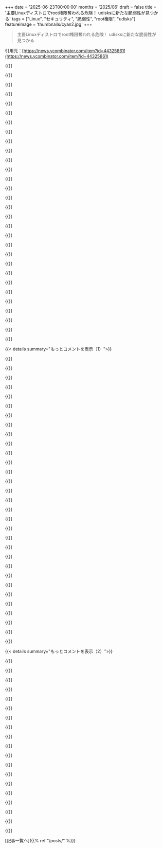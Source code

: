 +++
date = '2025-06-23T00:00:00'
months = '2025/06'
draft = false
title = '主要Linuxディストロでroot権限奪われる危険！ udisksに新たな脆弱性が見つかる'
tags = ["Linux", "セキュリティ", "脆弱性", "root権限", "udisks"]
featureimage = 'thumbnails/cyan2.jpg'
+++

> 主要Linuxディストロでroot権限奪われる危険！ udisksに新たな脆弱性が見つかる

引用元：[https://news.ycombinator.com/item?id=44325861](https://news.ycombinator.com/item?id=44325861)




{{<matomeQuote body="ローカル権限昇格なんて気にしないよ。共有カーネルでセキュリティ境界を引けるって今でも思ってるなら、カーネルのCVEデータベースを見てゾッとするべきだね。派手なタイトルのエクスプロイトの裏には、聞いたこともないのが20個もあるんだから。syscallの使用を制限して、最小限でちゃんと監査されたsyscallフィルタリング層を使ってカーネルのほとんどを隠せば、ある程度はできるかもしれないけど、本当に分かってる人がやらないと。ちゃんとしたセキュリティ強化はたくさんのソフトを壊しちゃうよ。基本的なレベルのセキュリティを得るには、「BPF」って文字がつくものは全部無効にして、＼procとか＼sysみたいな仮想ファイルシステムは全部隠して、io_uringも無効にして、何か動かなくなるまで見つけたCONFIG＿＊を全部削除しないとダメ。一部のサブシステムは他より脆弱みたいだね（皮肉なことにnetfilterが脆弱性の安定供給源に見える）。" userName="PhilipRoman" createdAt="2025/06/23 10:54:13" color="#45d325">}}




{{<matomeQuote body="それなのに、みんな実際にはコンテナベースの隔離をしょっちゅう使ってるし、世の中終わってないよ。それに、Androidシステムの全てのセキュリティドメインはカーネルを共有してるのに、Androidは世の中で最もセキュアなシステムの一つだ。確かにSELinuxを大量に使ってるけど、それがどうした？ 結局共有カーネルだし、かなり高機能なやつだよ。カーネル内部でセキュリティ隔離ができないからローカル権限昇格を気にする必要ないっていう考え方には賛成できないな。" userName="quotemstr" createdAt="2025/06/23 14:09:44" color="#ff33a1">}}




{{<matomeQuote body="コンテナは信頼できるセキュリティ境界としては機能しないよ。あれは開発者＼運用ツールなんだから。" userName="tptacek" createdAt="2025/06/23 16:37:00" color="">}}




{{<matomeQuote body="皮肉なことに、Ubuntu 24はユーザーが名前空間にアクセスするのをブロックしたらしいね。そのカーネルインターフェースでローカル権限昇格がたくさんあったからさ。隔離に使いたいプログラムはこれで壊れるけど。" userName="stefan_" createdAt="2025/06/23 15:31:44" color="#45d325">}}




{{<matomeQuote body="あんまり関係ないんじゃない？<br>話してる脅威はマルチユーザーシステム向けだよ。" userName="Dylan16807" createdAt="2025/06/23 16:17:50" color="">}}




{{<matomeQuote body="トーマス、Kata ContainersみたいなマイクロVMについてどう思う？ runcの代わりにDockerのバックエンドで使えるよ。知ってるとは思うけど、読者のために言うと、CPUのVT命令で隔離されてるんだ。VT命令はVMを隔離するために作られてるんだから。いまだに「コンテナはコンテナしない」（Dan Walshのボストン訛りで）とは思うけど、これはちゃんとしたスタートに見えるね。https://katacontainers.io" userName="SEJeff" createdAt="2025/06/23 17:36:45" color="#ff33a1">}}




{{<matomeQuote body="ここ10年くらいで、Linuxの名前空間はローカル権限昇格の、そして時にはカーネル空間での任意のコード実行の、絶対的に最も多い原因だったんだ。マルチユーザーシステムではユーザー名前空間のサポート無しでカーネルをビルドするのが、ほぼ同じくらい長い間、定番のアドバイスだったんだよ。Ubuntuはただ対応が遅れてるだけさ。彼らは主にサーバーかシングルユーザーデスクトップの顧客が多いからね。" userName="holowoodman" createdAt="2025/06/23 16:02:04" color="#ff33a1">}}




{{<matomeQuote body="で、Pulse Audioサービスって今どこのユーザーで動いてる？<br>これはローカルエクスプロイトだけど、言及されてるサービスの組み合わせをサポートしてるシステムなら、つまりたくさんのシステムで、危険があるんだ。RHEL系や多分Ubuntuもそうね。AlmaLinuxのブログでCVEのテストパッチの情報を見てみなよ。https://almalinux.org/blog/2025-06-18-test-patches-for-cve-2..." userName="rob_c" createdAt="2025/06/23 17:39:37" color="#ff5c5c">}}




{{<matomeQuote body="Androidのカーネルってさ、元の投稿にあった強化とか機能無効化のほとんどを備えてるんじゃないの？" userName="pxeger1" createdAt="2025/06/23 14:14:13" color="">}}




{{<matomeQuote body="それって開発には遅くてダメだよね。本番には多少良いかもだけど、検証されてないいろんなハイパーバイザー次第って感じ。" userName="burnt-resistor" createdAt="2025/06/23 19:06:59" color="">}}




{{<matomeQuote body="いや、違うよ。eBPFとかstrace、パケットフィルタリングは有効だよ。AndroidはSELinuxとかで、それらにアクセスできるコードを制限してるんだ。投稿主が必要だって言ってる、カーネルから完全に削除するのとは全然違うよ。" userName="quotemstr" createdAt="2025/06/23 14:41:00" color="#38d3d3">}}




{{<matomeQuote body="＞ pulseaudioは誰で動いてるの？<br>わかんない、pipewireみたい。<br>自分のアカウント以外だとしても、攻撃に使うユーザーじゃないでしょ。ログインや外部サーバー動かすアカウントが先にやられる必要があって、そしたらpulseaudioなしで直接エクスプロイト使えるじゃん。<br>/homeに一つしかフォルダないなら、君には管理者パッチの緊急性は低いかもね。" userName="Dylan16807" createdAt="2025/06/23 19:01:43" color="">}}




{{<matomeQuote body="どの”検証されてない”ハイパーバイザーのこと？ KataはFirecrackerで動くよ。" userName="tptacek" createdAt="2025/06/23 20:28:46" color="">}}




{{<matomeQuote body="Pipewireはpipewireユーザーで、systemdかOpenRCが管理してるんだ。だから、そいつらが管理するプロセスならどれでも新しいpipewireユーザープロセスを始められるってわけ。ローカルの権限昇格は、一つのエクスプロイト[0]でリモートにつながる可能性ありだよ。<br>[0] https://www.bleepingcomputer.com/news/security/hackers-collaboration-tools-breached-to-spread-linux-backdoor/" userName="shakna" createdAt="2025/06/23 21:31:42" color="#ff5c5c">}}




{{<matomeQuote body="コンテナの分離ってさ、共有レイヤーの共有ライブラリでもダメになることあるよね？ 俺のヤバいサービスが君の超大事なハードウェア制御サービスと同じ cooltechframework ってベースレイヤー使ってて、もしそこに間違いがあったら..." userName="galangalalgol" createdAt="2025/06/23 15:23:53" color="">}}




{{<matomeQuote body="＞ Pipewireはpipewireユーザーで、systemdかOpenRC管理。<br>俺が確認した環境じゃ pipewire ユーザーいなくて、ログインした自分のアカウントで動いてたよ。<br>＞ ローカル権限昇格はエクスプロイトでリモートにつながる。<br>それって外部とやり取りするアカウント向けだよね。<br>俺しかユーザーいないなら、自分と pipewire アカウント間を安全に保つセキュリティ機能は期待してない。権限昇格は、全然違う動かし方してるシステムにとってヤバいんだ。" userName="Dylan16807" createdAt="2025/06/24 02:28:46" color="">}}




{{<matomeQuote body="もし知らなかったらだけど、コンテナってセキュリティの壁じゃないんだよ。bubblewrap みたいなやつがセキュリティ境界になるんだ。" userName="zamalek" createdAt="2025/06/23 15:15:38" color="">}}




{{<matomeQuote body="もしブラウザからとか、自分で録ってないファイルから音を出すなら、君のアカウントは外部と通信してるってことになるよ。" userName="shakna" createdAt="2025/06/24 08:04:13" color="">}}




{{<matomeQuote body="別プロセスだからそれぞれ影響受けるだけだよ。同じコードでもデータが別なら関係ないじゃん。" userName="immibis" createdAt="2025/06/23 16:32:52" color="">}}




{{<matomeQuote body="名前空間って隔離とかセキュリティにめっちゃ使われてるのに、皮肉な話だよねー。" userName="ranger_danger" createdAt="2025/06/23 16:20:05" color="">}}




{{<matomeQuote body="Linux FoundationがCNAになってから、たいしたことない“脆弱性”にもCVEがバンバン出るようになったんだよね。CVEの数だけ見ても意味なくね？" userName="NicolaiS" createdAt="2025/06/23 15:42:04" color="">}}




{{<matomeQuote body="これがホントならさ、なんでLinuxデバイス全部root化されてないわけ？って思うよね。" userName="pinoy420" createdAt="2025/06/23 12:04:04" color="">}}




{{<matomeQuote body="同じ共有命令で動く別プロセスね。もし共有命令をハックして変えられたら、他のコンテナも好きな命令で動かせちゃうじゃん。" userName="galangalalgol" createdAt="2025/06/23 21:39:59" color="">}}




{{<matomeQuote body="実はbubblewrapの方がもっと酷いんだよ。何年も直されてない既知のヤバい抜け道があるからね。" userName="eyberg" createdAt="2025/06/23 21:39:59" color="">}}




{{<matomeQuote body="レイヤーはCOWだからさ、どっかのコンテナがレイヤー変えても、同じイメージから起動した他のコンテナには影響ないよ。元々の脆弱性は残るけど、それぞれ別々にハックしないといけないんだ。" userName="kbolino" createdAt="2025/06/23 21:59:40" color="#ff5c5c">}}




{{<matomeQuote body="もしsystemdとかOpenRCのユーザーが全然いない、超カスタムかマイナーなビルド環境だったらさ。その場合、ユーザーはvideoグループに入ってるから、ローカルでエスケープされれば、特別なことしなくてもroot取られちゃうんだよ。" userName="shakna" createdAt="2025/06/25 06:28:21" color="">}}




{{<matomeQuote body="udisksって、依存関係抜きでコードが26万5334行もあるんだってさ。それに比べてpmountは1万9978行で、13倍以上少ないんだ。sudoのCVE発生率（コード1000行あたり約0.5件、うち57.5％がCVSS7以上）で見積もると、udisksには約76件、pmountには約5件の深刻なCVEがありそうだねって計算だよ。" userName="pona-a" createdAt="2025/06/23 10:19:43" color="#ff33a1">}}




{{<matomeQuote body="UbuntuがsudoをRustで再実装したバージョンに切り替えるみたいだよ。記事はこれ→https://www.phoronix.com/news/Ubuntu-25.10-sudo-rs-Default リポジトリはここ→https://github.com/trifectatechfoundation/sudo-rs ライセンスが緩いのがちょっとなんだけど、長期的に見ればセキュリティは良くなるはずだよ。" userName="tormeh" createdAt="2025/06/23 12:28:57" color="">}}




{{<matomeQuote body="sudoにあんなにコード量があるなんてマジで信じらんないんだけど。OSに「これ制限なしで実行して」ってお願いするだけかと思ってたよ。自分でそういうロジックを持ってるなんて思ってもみなかったな。" userName="bapak" createdAt="2025/06/23 11:36:21" color="">}}




{{<matomeQuote body="Rust版への切り替え、時期尚早だって思わない？Rustバージョンには、まだ見つかってないロジックのバグがいっぱいあるって、俺は結構確信してるんだよね。" userName="johnisgood" createdAt="2025/06/23 13:34:06" color="">}}




{{< details summary="もっとコメントを表示（1）">}}

{{<matomeQuote body="複雑なシステムってさ、書き直されるときはいつもバグとかリグレッションがいっぱい出ちゃうもんなんだよ。" userName="jonathanstrange" createdAt="2025/06/23 14:00:53" color="">}}




{{<matomeQuote body="「ライセンスが緩いのが残念」だって？くそっ、それは残念だね。人が自分の作品を好きなように使うのを、それが俺個人の選択より制限が緩いってだけで許せないなんて、マジで嫌いだわ。もちろん皮肉だよ。" userName="stephenr" createdAt="2025/06/23 12:40:44" color="">}}




{{<matomeQuote body="Linuxは広くオープンで協力的なエコシステムでうまくいってる。一方、BSDはあんまり良くないLinuxみたいで、プロプライエタリ製品に押し込められてるだけ。GoogleはAndroidの“制限の少ない”ライセンスのおかげでAOSPを締め付けてる。結局、Copyleftライセンスの方が長い目で見るとオープンソースプロジェクトには明らかに良いって、もう十分に証明されてると思うよ。" userName="scheeseman486" createdAt="2025/06/23 12:46:41" color="">}}




{{<matomeQuote body="LinuxにそんなAPIはないよ。sudoにsetuidビットが設定されてるからカーネルが現在のユーザーに関係なくrootで起動するだけ。これ多分、まだ使われてる最悪な古い設計の一つだよ—どのバイナリもsetuidが設定されてたら、質問なしでrootとして実行されちゃう。逆に、実行中のバイナリの権限を上げる方法もない。これはWindowsみたいに、実行中のプロセスが権限を得たり失ったりするための堅牢な認証・認可APIで何十年も前に解決されるべきだった。ファイルシステムのビットがプログラムにroot権限を与えるなんて、頭おかしい。ファイルシステムをこっそり壊して、そのビットを自分のバイナリに設定することで見つかるCVEが多分ダース単位であるんじゃない？" userName="Asooka" createdAt="2025/06/23 13:15:31" color="#38d3d3">}}




{{<matomeQuote body="いくつか、ってのは？<br>十分すぎるくらい？<br>もしかしたら二つ、致命的なやつ？<br>こっちの方がマシ？" userName="johnisgood" createdAt="2025/06/24 12:17:12" color="">}}




{{<matomeQuote body="ネットワーク越しのsudoers共有とか、そういうのに全部関係してると思うな。ああいうゴミみたいなのを全部取っ払えば、言語は本当にスッキリするだろうね。だって、今はsudoってそういう使い方されてないでしょ。" userName="commandersaki" createdAt="2025/06/23 12:30:55" color="#38d3d3">}}




{{<matomeQuote body="OpenDoas、OpenBSDのdoasの移植版だけど、予想されることのほとんどをたった4260行のコードでやってるんだ。sudoにはほとんど誰も知らないポリシーツールがたくさんあるけど、それが攻撃対象領域を増やしてるんだよ。" userName="pona-a" createdAt="2025/06/23 11:57:56" color="#785bff">}}




{{<matomeQuote body="210個のsudo CVEのリスト、どう探しても見つからないんだけど。それホントに合ってる？" userName="j-krieger" createdAt="2025/06/23 11:55:20" color="">}}




{{<matomeQuote body="既存のプログラムだって、致命的なバグが２つはあるだろうね。不完全なものを不完全なもので置き換えるだけで、書き直しが必ずしも悪いわけじゃない。特に時間が経って巨大化したプログラムなら、もっと良い構造にしたり、良い仕様書をつけたりするメリットがある。他のものが依存してるから変えられない、みたいな偶然の振る舞いをどうしても維持したいシステムもあるけど、sudoはそういうんじゃないと思うよ。" userName="Dylan16807" createdAt="2025/06/24 12:57:49" color="#38d3d3">}}




{{<matomeQuote body="例えば、Alpine linuxではOpenDoasがデフォルトで使われてるよ。" userName="puzzlingcaptcha" createdAt="2025/06/23 13:30:44" color="#ff33a1">}}




{{<matomeQuote body="そもそも、どうして何もかも制限なしに実行される必要があるわけ？" userName="ikekkdcjkfke" createdAt="2025/06/23 12:38:46" color="">}}




{{<matomeQuote body="＞ if any binary has setuid set, it runs as root<br>More precisely, it runs as the file owner. Which is often root." userName="SoftTalker" createdAt="2025/06/23 13:47:10" color="">}}




{{<matomeQuote body="There’s also full sudo session logging and a logging server now, along with binaries to replay all those logs.  Whether those LOC reflect the logging server, I don’t know.It literally replays in the terminal like a movie.  It’s nice, but I worry too much about the security implications (passwords captured, etc) to roll it out.edit:Ah yes, sudoreplay.  You can see this video a playback via it.  That’s not the guy typing, that’s sudoreplay time-accurately replaying what happens.https://www.youtube.com/watch?v=8XHlowCiLaM" userName="bbarnett" createdAt="2025/06/23 12:58:38" color="#785bff">}}




{{<matomeQuote body="Should your calculator ask who you are to compute 2+2? Contrary to popular belief, access control was stapled onto the computation space. There was a time when it was considered an unnecessary extravagance. It only became the night unbuckle mandate that machines give a shit about who you are once we started using computers as the basis of business systems.Accounts thereafter, ruined everything." userName="salawat" createdAt="2025/06/23 12:54:48" color="">}}




{{<matomeQuote body="There’s been some work on alternatives to setuid sudo. For example run0 from systemd." userName="jowea" createdAt="2025/06/23 17:29:29" color="">}}




{{<matomeQuote body="Asking the OS to do something without restrictions is not very difficult; sudo does that by virtue of its existence (it’s setuid). The extra code is deciding when not to do that." userName="saagarjha" createdAt="2025/06/23 11:44:52" color="">}}




{{<matomeQuote body="For anyone thinking this is unnecessarily pedantic, it’s not.I didn’t exactly know what setuid did. I learned something today. :)" userName="kayodelycaon" createdAt="2025/06/23 14:55:24" color="">}}




{{<matomeQuote body="I got it from here [0]. I didn’t notice it was a keyword search, so it’s an overcount. Thanks for correcting me.<br>Going off its security advisories page [1] and this tracker [2], it seems to be around 43 CVEs, most rated high severity.<br>So the actual rate would be 43 CVE / 430 kLoC = ~0.01 CVE per kLoC, so ~2.65 CVEs for udisks and ~0.2 for pmount.[0] https://cve.mitre.org/cgi-bin/cvekey.cgi?keyword=sudo[1] https://www.sudo.ws/security/advisories/[2] https://security.snyk.io/package/linux/debian%3A10/sudo" userName="pona-a" createdAt="2025/06/23 11:59:32" color="#ff5c5c">}}




{{<matomeQuote body="Someone said this: https://news.ycombinator.com/item?id=44364842I agree.How about we just start using doas, anyway?" userName="johnisgood" createdAt="2025/06/24 14:19:21" color="">}}




{{<matomeQuote body="I remember last time I installed it, there was neither sudo nor doas preinstalled." userName="pona-a" createdAt="2025/06/23 14:24:58" color="">}}




{{<matomeQuote body="sudo has a lot of machinery for representing complex policies which involve partial access to elevated (or just different) permissions, and with more conditions than just a correct password for the requesting user. The kernel itself just sees a binary running as root which may drop some of those permissions before starting another process.<br>(And this isn’t even the most arcane part of linux userland authorization and authentication. PAM is by far the scariest bit, very few people understand it and the underlying architecture is kinda insane)" userName="rcxdude" createdAt="2025/06/23 11:49:02" color="#ff33a1">}}




{{<matomeQuote body="言いたいことわかったわ。<br>君の言い方だと、使われてる言葉とか開発者への批判みたいに聞こえちゃったんだよ。複雑なツールを単に書き直したって事実だけじゃなくてね。<br>そういえば、`sudo`って仕様とか、過去の脆弱性に対する既存のユニットテストとかないのかな？<br>こんなに重要なものを実装するのに、リグレッションテストとかドキュメントがたくさんないなんて超びっくりだわ。" userName="faceplanted" createdAt="2025/06/24 10:19:52" color="#ff5c5c">}}




{{<matomeQuote body="エンジニアによる書き直しで、元のツールが自身の仕様に従ってないケースが見つかることもあるんだ。この書き直しで元のsudoに二つ問題が見つかったし。<br>このプロジェクトに関わったうちのエンジニアの一人が、使ったテスト手法や見つけた問題についてここで書いてるよ: https://ferrous-systems.com/blog/testing-sudo-rs/.<br>その後、書き直し版専用のセキュリティ監査をやって三つの問題が見つかったんだけど、そのうち一つは元のsudoの実装にも影響するんだ: https://ferrous-systems.com/blog/sudo-rs-audit/.<br>俺も、大きくて複雑なコードベースの書き直しはたいてい悪い選択だって考えには賛成だよ。<br>でも、sudoは特に大きなコードベースじゃないし、特に複雑でもないんだ—ただ、特にセンシティブなだけ。<br>そういう場合、トレードオフが逆転することもあると思う。<br>古くて機能が安定したコードベースを（範囲を絞って）書き直すことは、あらゆる面で改善につながる可能性があるんだ。" userName="Xylakant" createdAt="2025/06/24 12:25:11" color="#ff33a1">}}




{{<matomeQuote body="デスクトップで20年以上もLinuxを結構ハッピーに使ってる者として言わせてもらうと、機能面でもセキュリティ面でも、いまだに永遠の実験みたいに感じるね。" userName="hbogert" createdAt="2025/06/23 07:34:37" color="">}}




{{<matomeQuote body="Linuxが実験的だと思うなら、他のOSを見たらいいよ。" userName="stavros" createdAt="2025/06/23 07:39:27" color="">}}




{{<matomeQuote body="BSDファミリーはかなり成熟してて安全だと俺は結構確信してるな。<br>Linuxはほとんどの人にとって、まあ十分って感じ。" userName="ahofmann" createdAt="2025/06/23 07:57:41" color="">}}




{{<matomeQuote body="それは確かに興味深い見方だね。<br>俺はプライベートでも仕事でも両方使ってるけど、セキュリティ面では（selinuxあっても）物足りなさを感じるのは認めるとしても、機能面では俺がもう一つ使ってるWindowsをゲーム体験以外ではるかに超えてると思うよ。<br>GrapheneOSみたいなのがデスクトップにもあればいいのになぁ（Qubesは知ってるよ）" userName="subscribed" createdAt="2025/06/23 07:43:19" color="">}}




{{<matomeQuote body="ローカルのroot権限昇格って、最近はほとんど関係ないんだよね。<br>実際、エクスプロイトチェーンの一部としてしか役に立たないって感じ。<br>シェルサーバーとか、もうないでしょ。" userName="sneak" createdAt="2025/06/23 07:47:50" color="">}}




{{<matomeQuote body="大きな違いの一つは、BSDは統括委員会によって設計されてるってこと。<br>普通、同じ問題に対する解決策が15種類もあるんじゃなくて、うまく機能する解決策が2～3種類なんだよ。<br>ファイルシステムを例にとると、公式のファイルシステムはUFS(1＼2)とZFS。<br>GEOMをLVMやLUKSとかに使ってる。<br>そうは言っても、開発資金や開発者の大部分はLinuxに注ぎ込まれてるから、それ自体が（最終的には）より良いシステムにするのかもしれないね。<br>追記: もちろんUFSは非推奨じゃないよ。" userName="8fingerlouie" createdAt="2025/06/23 09:38:59" color="#45d325">}}




{{<matomeQuote body="＞GrapheneOSみたいなのがデスクトップにもあればいいのになぁ（Qubesは知ってるよ）<br>SecureBlueとKicksecureが一番近い代替だよ。" userName="IlikeKitties" createdAt="2025/06/23 07:56:17" color="#38d3d3">}}

{{</details>}}




{{< details summary="もっとコメントを表示（2）">}}

{{<matomeQuote body="エクスプロイトチェーンだって？<br>まさに、同じ記事で言ってたFedoraに影響するPAMの問題と組み合わせるみたいなやつ？" userName="magicalhippo" createdAt="2025/06/23 07:54:27" color="#ff5c5c">}}




{{<matomeQuote body="Linuxは成熟して安全っていうけど、iOSやAndroidみたいなアプリごとの権限管理（ファイルやカメラの使用許可とか）がないんだよね。昔は良かったのかもしれないけど、最近はちょっと競争相手に遅れをとってるんじゃない？" userName="charcircuit" createdAt="2025/06/23 09:15:37" color="">}}




{{<matomeQuote body="記事の脆弱性はローカル権限昇格（LPE）の話で、PAMはその一部。LPEはまずコード実行が必要ってこと。ほとんどのシングルユーザーLinuxでは、LPEは大したことないと思うな。俺のPCみたいに一人で使ってるなら、ユーザーでコード実行されればパスワードとか全部盗まれるし、結局`sudo`のパスワードもバレてroot取られるでしょ。LPEがあっても、永続化とかがちょっとやりやすくなるくらいで、結果はそんなに変わらない気がする。" userName="TheDong" createdAt="2025/06/23 08:09:19" color="#45d325">}}




{{<matomeQuote body="「シングルユーザーLinuxデバイスでLPEは意味ない」って話、ほとんどがAndroidじゃないかな？って思う。もしそうなら、Androidはアプリをちゃんとサンドボックス化してるから、rootを取れるってのは結構大きなアドバンテージになるはずだよ。" userName="simoncion" createdAt="2025/06/23 08:14:57" color="">}}




{{<matomeQuote body="「Eternal experiment（永遠の実験）」って言うけどさ…Windows 11、見たことある？ 10でもいいけど。開発者たちはしょっちゅう色んなとこいじって、壊して、直して…ってのを数ヶ月ごとに繰り返してるじゃん。" userName="franga2000" createdAt="2025/06/23 08:50:48" color="">}}




{{<matomeQuote body="BSDは運営委員会が設計してるから、同じ問題に15個も解決策があるんじゃなくて、ちゃんと動くのが2〜3個って感じ。比べるなら、特定のBSDとLinuxそのものじゃなくて、特定のBSDとLinuxディストロの間で比べるのが正しいよ。" userName="graemep" createdAt="2025/06/23 09:48:48" color="">}}




{{<matomeQuote body="Androidってシングルユーザーシステムじゃないんだよね。アプリとかサービスとか、基本的に全部それぞれ独自のユーザーを持ってる。アプリごとに違うユーザーIDとSELinuxコンテキストがあるし、Androidのセキュリティはかなりしっかりしてるよ。" userName="akdev1l" createdAt="2025/06/23 20:34:48" color="#38d3d3">}}




{{<matomeQuote body="そのサイトからして事実と違うって！ grsecurity®は高性能なexploit対策を提供する唯一のカーネル置き換えって言ってるけど、secureblueはフルデスクトップディストロで、grapheneosの強化ツール（hardened mallocとか hardened chromiumのフォーク）を組み込んで、flatpakで hardenedアプリを展開するベースにしてる。grsecurityは全然そんなことしてないよ。" userName="IlikeKitties" createdAt="2025/06/23 12:16:11" color="">}}




{{<matomeQuote body="そうそう、grsecurityは「インチキだよ」って言われるんじゃなくて、ちゃんとシステムを硬くする現実的な方法を提供してるんだよ。" userName="mathverse" createdAt="2025/06/23 13:51:08" color="">}}




{{<matomeQuote body="ねぇ、「シングルユーザーシステム」って言葉の使い方がややこしいんだよ。ノートPCみたいに「人が一人しか使わない」って意味ならAndroidもそうだけど、システム上のユーザーアカウントとは別次元の話。<br>Androidはアプリがサンドボックスされてるから、root権限が取られるってのはやっぱりヤバいことなんだ。その点では同意だよ。" userName="simoncion" createdAt="2025/06/24 13:14:37" color="#38d3d3">}}




{{<matomeQuote body="なんか、平均的なLinuxディストロよりも、BSDたち（FreeBSDとかOpenBSDとか）の方が、それぞれ全然違う感じがするんだよね。" userName="jeltz" createdAt="2025/06/23 10:06:40" color="">}}




{{<matomeQuote body="「BSDってかなり成熟してて安全だと思うよ」って話だけど、illumosベースのシステムもそうだってことを忘れちゃダメだよ。" userName="NexRebular" createdAt="2025/06/23 10:11:02" color="">}}




{{<matomeQuote body="人気のあるLinuxディストロは似てるけど、Void、Alpine、Gentoo、Chimera、NixOSみたいに、全部のディストロを見たら全然違うんだよ。<br>使ってるC librariesとかinit systemsとかも色々違うからね。" userName="graemep" createdAt="2025/06/23 12:03:48" color="">}}




{{<matomeQuote body="BSDは委員会設計で質が高いって言うけど、Linuxのユーザー空間って「首なし鶏」みたいにバラバラだよね。kernelみたいにTorvaldsみたいな「独裁者」がいた方が、まとまりがあって良いものができると思うんだ。Jobsとかもそうだよね。" userName="uncircle" createdAt="2025/06/23 13:27:08" color="">}}




{{<matomeQuote body="昔Open SolarisをLaptopで使ってみたけど、けっこう良かったんだ。でも、とにかくsoftwareのsupportが全然なくて大変だったな。<br>最近はWeb中心になったけど、Illumosも状況はきっと変わってないだろうね。" userName="johannes1234321" createdAt="2025/06/23 11:50:29" color="">}}




{{<matomeQuote body="ねぇ、container escapingって、VM escapingと比べてどれくらい難しいの？Containersはホントはsecurity boundariesじゃないんだけど、よくそう思われて使われてるよね。" userName="coderatlarge" createdAt="2025/06/23 08:53:05" color="">}}




{{<matomeQuote body="従来のLinux desktopって、全部自分のuser権限で動かしてるんだよ。Firefoxもdesktop environmentもsudoもね。これはAndroidと全然違う話。<br>「multi-seat」かどうかは関係ないんだ。人気のLinux distrosは、desktopではちゃんとしたmulti-user configurationになってない。<br>Serversは別だけど、ここではdesktopの話をしてるんだ。" userName="akdev1l" createdAt="2025/06/24 17:28:46" color="#ff33a1">}}




{{<matomeQuote body="Chromium OSは、けっこう（appのisolationって点で）近いことやってるよ。VM baseでLinux applicationsを動かしてて、GPU accelerationもできるんだ。<br>でも、Googleが出してるやつ以外で、人気のあるdistroがないんだよね。" userName="lima" createdAt="2025/06/23 09:52:39" color="">}}

{{</details>}}



[記事一覧へ]({{% ref "/posts/" %}})
